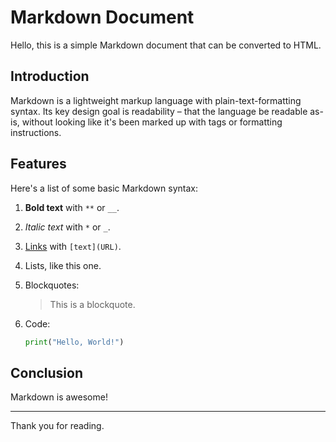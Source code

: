 # Markdown Document

Hello, this is a simple Markdown document that can be converted to HTML.

## Introduction

Markdown is a lightweight markup language with plain-text-formatting syntax. Its key design goal is readability – that the language be readable as-is, without looking like it's been marked up with tags or formatting instructions.

## Features

Here's a list of some basic Markdown syntax:

1. **Bold text** with `**` or `__`.
2. *Italic text* with `*` or `_`.
3. [Links](https://www.example.com) with `[text](URL)`.
4. Lists, like this one.
5. Blockquotes:

    > This is a blockquote.

6. Code:

    ```python
    print("Hello, World!")
    ```

## Conclusion

Markdown is awesome!

---

Thank you for reading.